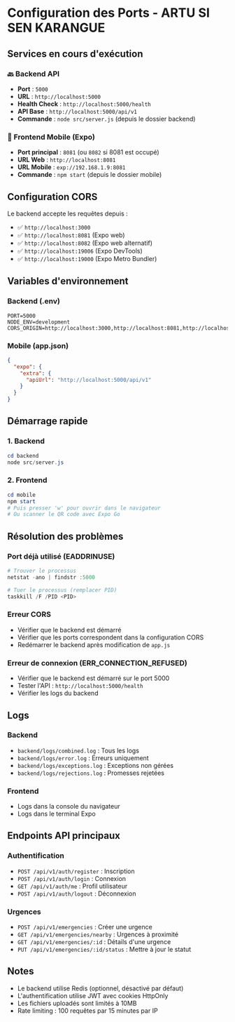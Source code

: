 # Configuration des Ports - ARTU SI SEN KARANGUE

## Services en cours d'exécution

### 🔙 Backend API
- **Port** : `5000`
- **URL** : `http://localhost:5000`
- **Health Check** : `http://localhost:5000/health`
- **API Base** : `http://localhost:5000/api/v1`
- **Commande** : `node src/server.js` (depuis le dossier backend)

### 📱 Frontend Mobile (Expo)
- **Port principal** : `8081` (ou `8082` si 8081 est occupé)
- **URL Web** : `http://localhost:8081`
- **URL Mobile** : `exp://192.168.1.9:8081`
- **Commande** : `npm start` (depuis le dossier mobile)

## Configuration CORS

Le backend accepte les requêtes depuis :
- ✅ `http://localhost:3000`
- ✅ `http://localhost:8081` (Expo web)
- ✅ `http://localhost:8082` (Expo web alternatif)
- ✅ `http://localhost:19006` (Expo DevTools)
- ✅ `http://localhost:19000` (Expo Metro Bundler)

## Variables d'environnement

### Backend (.env)
```env
PORT=5000
NODE_ENV=development
CORS_ORIGIN=http://localhost:3000,http://localhost:8081,http://localhost:8082,http://localhost:19006,http://localhost:19000
```

### Mobile (app.json)
```json
{
  "expo": {
    "extra": {
      "apiUrl": "http://localhost:5000/api/v1"
    }
  }
}
```

## Démarrage rapide

### 1. Backend
```powershell
cd backend
node src/server.js
```

### 2. Frontend
```powershell
cd mobile
npm start
# Puis presser 'w' pour ouvrir dans le navigateur
# Ou scanner le QR code avec Expo Go
```

## Résolution des problèmes

### Port déjà utilisé (EADDRINUSE)
```powershell
# Trouver le processus
netstat -ano | findstr :5000

# Tuer le processus (remplacer PID)
taskkill /F /PID <PID>
```

### Erreur CORS
- Vérifier que le backend est démarré
- Vérifier que les ports correspondent dans la configuration CORS
- Redémarrer le backend après modification de `app.js`

### Erreur de connexion (ERR_CONNECTION_REFUSED)
- Vérifier que le backend est démarré sur le port 5000
- Tester l'API : `http://localhost:5000/health`
- Vérifier les logs du backend

## Logs

### Backend
- `backend/logs/combined.log` : Tous les logs
- `backend/logs/error.log` : Erreurs uniquement
- `backend/logs/exceptions.log` : Exceptions non gérées
- `backend/logs/rejections.log` : Promesses rejetées

### Frontend
- Logs dans la console du navigateur
- Logs dans le terminal Expo

## Endpoints API principaux

### Authentification
- `POST /api/v1/auth/register` : Inscription
- `POST /api/v1/auth/login` : Connexion
- `GET /api/v1/auth/me` : Profil utilisateur
- `POST /api/v1/auth/logout` : Déconnexion

### Urgences
- `POST /api/v1/emergencies` : Créer une urgence
- `GET /api/v1/emergencies/nearby` : Urgences à proximité
- `GET /api/v1/emergencies/:id` : Détails d'une urgence
- `PUT /api/v1/emergencies/:id/status` : Mettre à jour le statut

## Notes

- Le backend utilise Redis (optionnel, désactivé par défaut)
- L'authentification utilise JWT avec cookies HttpOnly
- Les fichiers uploadés sont limités à 10MB
- Rate limiting : 100 requêtes par 15 minutes par IP
